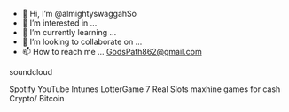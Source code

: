 - 👋 Hi, I’m @almightyswaggahSo
- 👀 I’m interested in ...
- 🌱 I’m currently learning ...
- 💞️ I’m looking to collaborate on ...
- 📫 How to reach me ...
GodsPath862@gmail.com
<!--- akeemleonard935@gmail.com
almightyswaggahSo/almightyswaggahSo is a ✨ special ✨ repository because its `README.md` (this file) appears on your GitHub profile.
You can click the Preview link to take a look at your changes.
--->soundcloud
Spotify YouTube Intunes 
LotterGame 7 Real Slots maxhine games for cash
Crypto/ Bitcoin 
